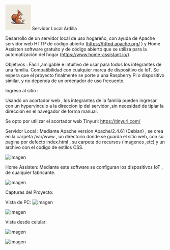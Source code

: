 <img src="html/img/icono.png" alt="Descripción de la imagen" width="80" > Servidor Local Ardilla

Desarrollo de un servidor local de uso hogareño, con ayuda de Apache servidor web HTTP de código abierto (https://httpd.apache.org/ ) y Home Assisten software gratuito y de código abierto que se utiliza para la automatización del hogar (https://www.home-assistant.io/).

Objetivos :
Facil ,amigable e intuitivo de usar para todos los integrantes de una familia.
Compatibilidad con cualquier marca de dispositivo de IoT.
Se espera que el proyecto finalmente se porte a una Raspberry Pi o dispositivo similar, y no dependa de un ordenador de uso frecuente.

Ingreso al sitio :

Usando un acortador web , los integrantes de la familia pueden ingresar con un hypervinculo a la direccion ip del servidor ,sin necesidad de tipiar la dirección en el navegador de forma manual.

Se opto por utilizar el acortador web Tinyurl: https://tinyurl.com/

Servidor Local : 
Mediante Apache version Apache/2.4.61 (Debian) , se crea en la carpeta /var/www , un directorio donde se guarda el sitio web, con su pagina por defecto index.html , su carpeta de recursos (imagenes ,etc) y un archivo con el codigo de estilos CSS.

![imagen](https://github.com/user-attachments/assets/218859a9-a7e7-440c-8e0e-3143bd6ef88d)




Home Assisten:
Mediante este software se configuran los dispositivos IoT , de cualquier fabricante.

<img src="https://github.com/user-attachments/assets/faf02e63-179a-44e1-abbf-aac32f59d27a" alt="imagen" width="100">


Capturas del Proyecto:

Vista de PC:
![imagen](https://github.com/user-attachments/assets/5184332b-c1aa-4a43-a392-28c422aa7800)

![imagen](https://github.com/user-attachments/assets/5e9065a6-097e-421d-aa06-960ffd9cc84c)


Vista desde celular:

![imagen](https://github.com/user-attachments/assets/b5f08151-bf8e-461a-84ef-04b9a9ae1b39)

![imagen](https://github.com/user-attachments/assets/95571045-633c-4d4e-9045-c1ce8029e594)







